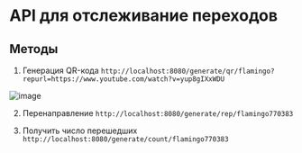 # API для отслеживание переходов

## Методы

1) Генерация QR-кода `http://localhost:8080/generate/qr/flamingo?repurl=https://www.youtube.com/watch?v=yup8gIXxWDU`

![image](https://github.com/user-attachments/assets/5faed3d5-7137-4cb8-9a2a-e8c99adc35bf)

2) Перенаправление `http://localhost:8080/generate/rep/flamingo770383`

3) Получить число перешедших `http://localhost:8080/generate/count/flamingo770383`

